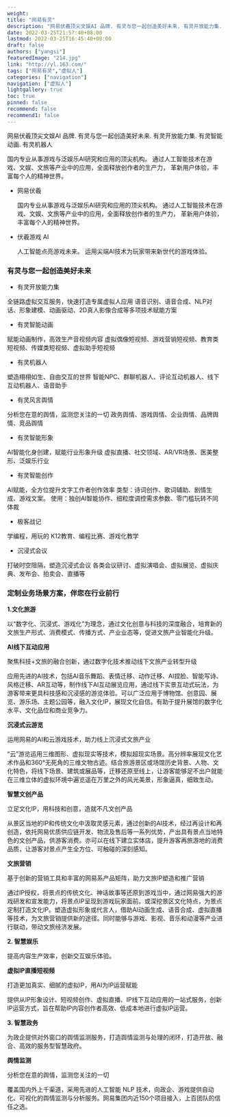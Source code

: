 ```yaml
---
weight: 
title: "网易有灵"
description: "网易伏羲顶尖文娱AI 品牌. 有灵与您一起创造美好未来. 有灵开放能力集. 有灵智能动画. 有灵机器人"
date: 2022-03-25T21:57:40+08:00
lastmod: 2022-03-25T16:45:40+08:00
draft: false
authors: ["yangsi"]
featuredImage: "214.jpg"
link: "http://yl.163.com/"
tags: ["网易有灵","虚拟人"]
categories: ["navigation"]
navigation: ["虚拟人"]
lightgallery: true
toc: true
pinned: false
recommend: false
recommend1: false
---
```


网易伏羲顶尖文娱AI 品牌. 有灵与您一起创造美好未来. 有灵开放能力集. 有灵智能动画. 有灵机器人

国内专业从事游戏与泛娱乐AI研究和应用的顶尖机构。
通过人工智能技术在游戏、文娱、文旅等产业中的应用，全面释放创作者的生产力，
革新用户体验，丰富每个人的精神世界。

- 网易伏羲

  国内专业从事游戏与泛娱乐AI研究和应用的顶尖机构。
  通过人工智能技术在游戏、文娱、文旅等产业中的应用，全面释放创作者的生产力，
  革新用户体验，丰富每个人的精神世界。

- 伏羲游戏 AI

  人工智能点亮游戏未来。
  运用尖端AI技术为玩家带来新世代的游戏体验。

### 有灵与您一起创造美好未来

- 有灵开放能力集

全链路虚拟交互服务，快速打造专属虚拟人应用
语音识别、语音合成、NLP对话、形象建模、动画驱动、2D真人影像合成等多项技术赋能方案

- 有灵智能动画

赋能动画制作，高效生产音视频内容
虚拟偶像短视频、游戏营销短视频、教育类短视频、传媒类短视频、虚拟助手短视频

- 有灵机器人

塑造栩栩如生、自由交互的世界
智能NPC、群聊机器人、评论互动机器人、线下互动机器人、语音助手

- 有灵风言舆情

分析您在意的舆情，监测您关注的一切
政务舆情、游戏舆情、企业舆情、品牌舆情、竞品舆情

- 有灵智能形象

AI智能化身创建，赋能行业形象升级
虚拟直播、社交领域、AR/VR场景、医美整形、泛娱乐行业

- 有灵智能创作

AI赋能，全方位提升文字工作者创作效率
类型：诗词创作、歌词辅助、剧情生成、游戏文案。
使用：独创AI智能协作、细粒度调控需求参数、零门槛玩转不同体裁

- 极客战记

学编程，用玩的
K12教育、编程比赛、游戏化教学

- 沉浸式会议

打破时空阻隔，塑造沉浸式会议
各类会议研讨、虚拟演唱会、虚拟展览、虚拟庆典、发布会、拍卖会、直播等

### 定制业务场景方案，伴您在行业前行

**1.文化旅游**

以“数字化、沉浸式、游戏化”为理念，通过文化创意与科技的深度融合，培育新的文旅生产形式、消费模式、传播方式、产业业态等，促进文旅产业智能化升级。

**AI线下互动应用**

聚焦科技+文旅的融合创新，通过数字化技术推动线下文旅产业转型升级

应用先进的AI技术，包括AI音乐舞蹈、表情迁移、动作迁移、AI捏脸、智能写诗、风格迁移、AR互动等，制作线下AI互动展览应用，通过线下实景互动式玩法，为游客带来更具科技感和沉浸感的游览体验。可以广泛应用于博物馆、创意园、展览、游乐场、主题公园等，融入文化IP，展现文化自信。有助于提升展馆的数字化水平、文化品位和商业竞争力。

**沉浸式云游览**

运用网易的AI和云游戏技术，助力线上沉浸式文旅产业

“云”游览运用三维图形、虚拟现实等技术，模拟超现实场景。高分辨率展现文化艺术作品和360°无死角的三维文物古迹。结合旅游景区或场馆历史背景、人物、文化特色，将线下场景、建筑或展品等，迁移还原至线上，让游客能够足不出户就能在三维立体的虚拟环境中遍览遥在万里之外的风光美景，形象逼真，细致生动。

**智慧文创产品**

立足文化IP，用科技和创意，造就不凡文创产品

从景区当地的IP和传统文化中汲取灵感元素，通过创新的AI技术，经过再设计和再创造，依托网易优质供应链开发、物流及售后等一系列优势，产出具有景点当地特色的文创产品，供游客消费。亦可以在线下建立实体店，提升游客再旅游地的消费品质，让游客对景点产生全方位、可触碰的深刻感知。

**文旅营销**

基于创新的营销工具和丰富的网易系产品矩阵，助力文旅IP塑造和推广营销

通过IP授权，将景点的传统文化、神话故事等还原到游戏当中，通过网易强大的游戏研发和宣发能力，将景点IP呈现到游戏玩家面前。或深挖景区文化特点，为景点定制打造文化IP。塑造虚拟形象或代言人，借助AI动画生成、语音合成、虚拟直播等技术，为文旅营销提供新的途径。同时能够与游戏、影视、音乐和动漫等产业进行联动，带动文旅经济发展。

**2. 智慧娱乐**

提高内容生产效率，创新交互娱乐体验。

**虚拟IP直播短视频**

打造更加真实、细腻的虚拟IP，用AI为IP运营赋能

提供从IP形象设计、短视频创作、虚拟直播、IP线下互动应用的一站式服务，创新IP运营方式，旨在帮助IP内容创作者高效、低成本地进行虚拟IP运营。

**3. 智慧政务**

为政企提供对外窗口的舆情监测服务，打造舆情监测与处理的闭环，打造开放、融合、高效的服务型智慧政府。

**舆情监测**

分析您在意的舆情，监测您关注的一切

覆盖国内外上千渠道，采用先进的人工智能 NLP 技术，向政企、游戏提供自动化、可视化的舆情监测与分析服务。网易集团内近150个项目接入，上百团队的信任之选。